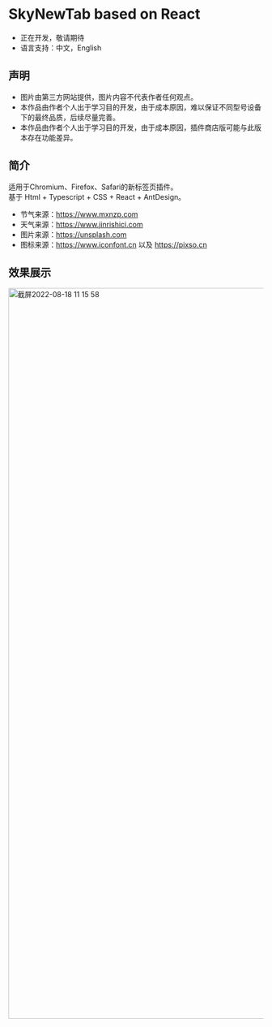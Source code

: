 # SkyNewTab based on React
* 正在开发，敬请期待
* 语言支持：中文，English

## 声明
* 图片由第三方网站提供，图片内容不代表作者任何观点。  
* 本作品由作者个人出于学习目的开发，由于成本原因，难以保证不同型号设备下的最终品质，后续尽量完善。
* 本作品由作者个人出于学习目的开发，由于成本原因，插件商店版可能与此版本存在功能差异。

## 简介
适用于Chromium、Firefox、Safari的新标签页插件。  
基于 Html + Typescript + CSS + React + AntDesign。   
* 节气来源：https://www.mxnzp.com  
* 天气来源：https://www.jinrishici.com
* 图片来源：https://unsplash.com
* 图标来源：https://www.iconfont.cn 以及 https://pixso.cn  

## 效果展示
<img width="1440" alt="截屏2022-08-18 11 15 58" src="https://user-images.githubusercontent.com/28004442/185285248-7c73f2a9-6d30-4fc6-8d9e-48be86bbd72b.png">
